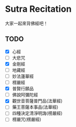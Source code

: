 # Sutra Recitation
大家一起來背佛經吧！

## TODO
- [x] 心經
- [ ] 大悲咒
- [x] 金剛經
- [ ] 地藏經
- [ ] 妙法蓮華經
- [ ] 楞嚴經
- [x] 普賢行願品
- [ ] 佛說阿彌陀經
- [x] 觀世音菩薩普門品(法華經)
- [ ] 藥王菩薩本事品(法華經)
- [ ] 四種決定清淨明誨(楞嚴經)
- [ ] 楞嚴咒(楞嚴經)